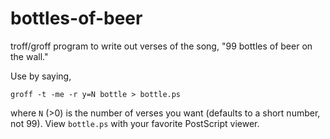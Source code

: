 # bottles-of-beer

troff/groff program to write out verses of the song, "99 bottles of beer on the wall."

Use by saying,

```
groff -t -me -r y=N bottle > bottle.ps
```

where `N` (>0) is the number of verses you want (defaults to a short number, not
99).  View `bottle.ps` with your favorite PostScript viewer.
